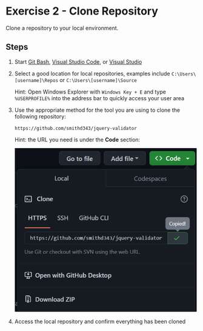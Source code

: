 # Exercise 2 - Clone Repository

Clone a repository to your local environment.


## Steps

1. Start [Git Bash](https://git-scm.com/downloads), [Visual Studio Code](https://code.visualstudio.com/), or [Visual Studio](https://visualstudio.microsoft.com/vs/)


2. Select a good location for local repositories, examples include `C:\Users\[username]\Repos` or `C:\Users\[username]\Source`

    Hint: Open Windows Explorer with `Windows Key + E` and type `%USERPROFILE%` into the address bar to quickly access your user area


3. Use the appropriate method for the tool you are using to clone the following repository:

       https://github.com/smithd343/jquery-validator

    Hint: the URL you need is under the **Code** section:

    ![Screenshot of GitHub repository](../assets/02-Repository-URL.png)


4. Access the local repository and confirm everything has been cloned
